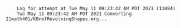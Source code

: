         Log for attempt at Tue May 11 09:23:42 AM PDT 2021 (13494)
        Tue May 11 09:23:42 AM PDT 2021 Converting 21math401/KBrefRevolvingShapes.org...
